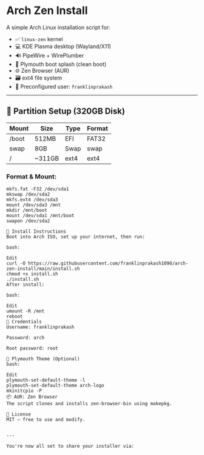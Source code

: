 # Arch Zen Install

A simple Arch Linux installation script for:

- ✅ `linux-zen` kernel
- 💻 KDE Plasma desktop (Wayland/X11)
- 🔊 PipeWire + WirePlumber
- 🎨 Plymouth boot splash (clean boot)
- 🌐 Zen Browser (AUR)
- 🗃️ ext4 file system
- 👤 Preconfigured user: `franklinprakash`

---

## 💽 Partition Setup (320GB Disk)

| Mount | Size   | Type | Format |
|-------|--------|------|--------|
| /boot | 512MB  | EFI  | FAT32  |
| swap  | 8GB    | Swap | swap   |
| /     | ~311GB | ext4 | ext4   |

### Format & Mount:
```bash:
mkfs.fat -F32 /dev/sda1
mkswap /dev/sda2
mkfs.ext4 /dev/sda3
mount /dev/sda3 /mnt
mkdir /mnt/boot
mount /dev/sda1 /mnt/boot
swapon /dev/sda2

🚀 Install Instructions
Boot into Arch ISO, set up your internet, then run:

bash:

Edit
curl -O https://raw.githubusercontent.com/franklinprakash1090/arch-zen-install/main/install.sh
chmod +x install.sh
./install.sh
After install:

bash:

Edit
umount -R /mnt
reboot
🔐 Credentials
Username: franklinprakash

Password: arch

Root password: root

🎨 Plymouth Theme (Optional)
bash:

Edit
plymouth-set-default-theme -l
plymouth-set-default-theme arch-logo
mkinitcpio -P
📦 AUR: Zen Browser
The script clones and installs zen-browser-bin using makepkg.

📝 License
MIT — free to use and modify.


---

You're now all set to share your installer via:
